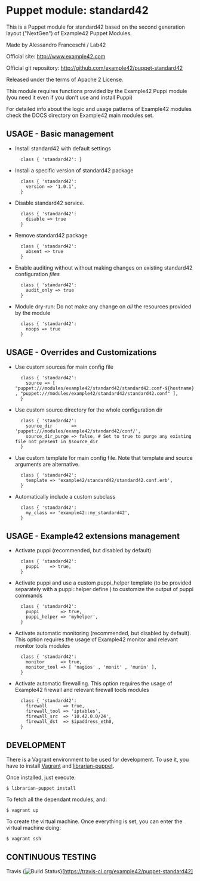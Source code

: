# Puppet module: standard42

This is a Puppet module for standard42 based on the second generation layout ("NextGen") of Example42 Puppet Modules.

Made by Alessandro Franceschi / Lab42

Official site: http://www.example42.com

Official git repository: http://github.com/example42/puppet-standard42

Released under the terms of Apache 2 License.

This module requires functions provided by the Example42 Puppi module (you need it even if you don't use and install Puppi)

For detailed info about the logic and usage patterns of Example42 modules check the DOCS directory on Example42 main modules set.


## USAGE - Basic management

* Install standard42 with default settings

        class { 'standard42': }

* Install a specific version of standard42 package

        class { 'standard42':
          version => '1.0.1',
        }

* Disable standard42 service.

        class { 'standard42':
          disable => true
        }

* Remove standard42 package

        class { 'standard42':
          absent => true
        }

* Enable auditing without without making changes on existing standard42 configuration *files*

        class { 'standard42':
          audit_only => true
        }

* Module dry-run: Do not make any change on *all* the resources provided by the module

        class { 'standard42':
          noops => true
        }


## USAGE - Overrides and Customizations
* Use custom sources for main config file 

        class { 'standard42':
          source => [ "puppet:///modules/example42/standard42/standard42.conf-${hostname}" , "puppet:///modules/example42/standard42/standard42.conf" ], 
        }


* Use custom source directory for the whole configuration dir

        class { 'standard42':
          source_dir       => 'puppet:///modules/example42/standard42/conf/',
          source_dir_purge => false, # Set to true to purge any existing file not present in $source_dir
        }

* Use custom template for main config file. Note that template and source arguments are alternative. 

        class { 'standard42':
          template => 'example42/standard42/standard42.conf.erb',
        }

* Automatically include a custom subclass

        class { 'standard42':
          my_class => 'example42::my_standard42',
        }


## USAGE - Example42 extensions management 
* Activate puppi (recommended, but disabled by default)

        class { 'standard42':
          puppi    => true,
        }

* Activate puppi and use a custom puppi_helper template (to be provided separately with a puppi::helper define ) to customize the output of puppi commands 

        class { 'standard42':
          puppi        => true,
          puppi_helper => 'myhelper', 
        }

* Activate automatic monitoring (recommended, but disabled by default). This option requires the usage of Example42 monitor and relevant monitor tools modules

        class { 'standard42':
          monitor      => true,
          monitor_tool => [ 'nagios' , 'monit' , 'munin' ],
        }

* Activate automatic firewalling. This option requires the usage of Example42 firewall and relevant firewall tools modules

        class { 'standard42':       
          firewall      => true,
          firewall_tool => 'iptables',
          firewall_src  => '10.42.0.0/24',
          firewall_dst  => $ipaddress_eth0,
        }


## DEVELOPMENT

There is a Vagrant environment to be used for development. To use it, you have to install [Vagrant] and [librarian-puppet].

Once installed, just execute:

    $ librarian-puppet install

To fetch all the dependant modules, and:

    $ vagrant up

To create the virtual machine. Once everything is set, you can enter the virtual machine doing:

    $ vagrant ssh


## CONTINUOUS TESTING

Travis {<img src="https://travis-ci.org/example42/puppet-standard42.png?branch=master" alt="Build Status" />}[https://travis-ci.org/example42/puppet-standard42]


[Vagrant]: http://www.vagrantup.com/
[librarian-puppet]: https://github.com/rodjek/librarian-puppet#librarian-puppet
